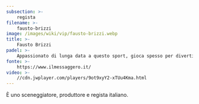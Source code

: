 ```yaml
---
subsection: >-
    regista
filename: >-
    fausto-brizzi
image: /images/wiki/vip/fausto-brizzi.webp
title: >-
    Fausto Brizzi
padel: >-
    Appassionato di lunga data a questo sport, gioca spesso per divertimento con amici ed altri personaggi famosi. Ha partecipato ad iniziative solidali come il Gilette Padel Vip Cup tenutosi a Sabaudia nel 2019.
fonte: >-
    https://www.ilmessaggero.it/
video: >-
    //cdn.jwplayer.com/players/9ot9xyY2-xTUu4Kma.html
---
```

È uno sceneggiatore, produttore e regista italiano.